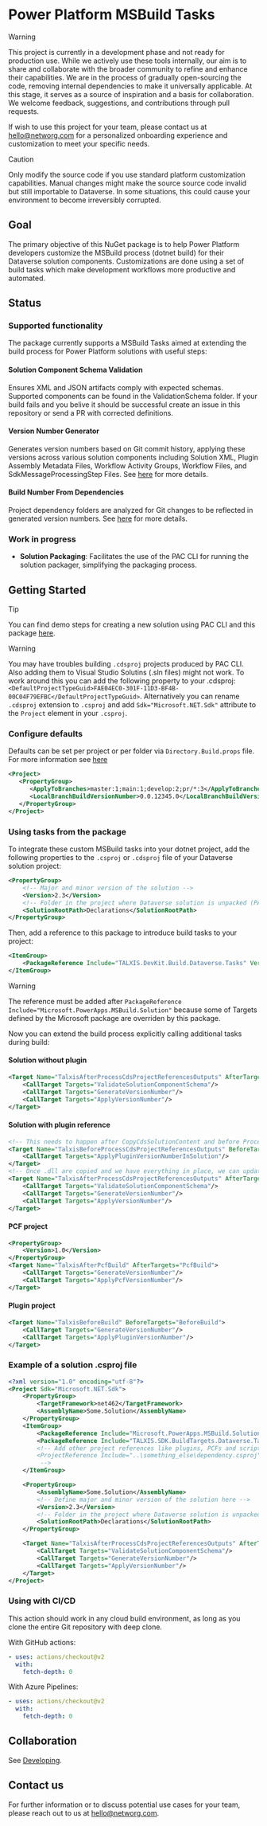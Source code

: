 # Power Platform MSBuild Tasks

> [!WARNING]
> This project is currently in a development phase and not ready for production use.
> While we actively use these tools internally, our aim is to share and collaborate with the broader community to refine and enhance their capabilities.
> We are in the process of gradually open-sourcing the code, removing internal dependencies to make it universally applicable.
> At this stage, it serves as a source of inspiration and a basis for collaboration.
> We welcome feedback, suggestions, and contributions through pull requests.

If wish to use this project for your team, please contact us at hello@networg.com for a personalized onboarding experience and customization to meet your specific needs.

> [!CAUTION]
> Only modify the source code if you use standard platform customization capabilities.
> Manual changes might make the source source code invalid but still importable to Dataverse.
> In some situations, this could cause your environment to become irreversibly corrupted.

## Goal
The primary objective of this NuGet package is to help Power Platform developers customize the MSBuild process (dotnet build) for their Dataverse solution components. Customizations are done using a set of build tasks which make development workflows more productive and automated.

## Status

### Supported functionality

The package currently supports a MSBuild Tasks aimed at extending the build process for Power Platform solutions with useful steps:

#### Solution Component Schema Validation
Ensures XML and JSON artifacts comply with expected schemas. Supported components can be found in the ValidationSchema folder. If your build fails and you belive it should be successful create an issue in this repository or send a PR with corrected definitions.

#### Version Number Generator
Generates version numbers based on Git commit history, applying these versions across various solution components including Solution XML, Plugin Assembly Metadata Files, Workflow Activity Groups, Workflow Files, and SdkMessageProcessingStep Files. See [here](/docs/Versioning.md) for more details.

#### Build Number From Dependencies
Project dependency folders are analyzed for Git changes to be reflected in generated version numbers. See [here](/docs/Versioning.md) for more details.

### Work in progress

- **Solution Packaging**: Facilitates the use of the PAC CLI for running the solution packager, simplifying the packaging process.

## Getting Started
> [!TIP]  
> You can find demo steps for creating a new solution using PAC CLI and this package [here](https://tntg.cz/repo-init-demo).

> [!WARNING]  
> You may have troubles building `.cdsproj` projects produced by PAC CLI.
> Also adding them to Visual Studio Solutins (.sln files) might not work.
> To work around this you can add the following property to your .cdsproj: `<DefaultProjectTypeGuid>FAE04EC0-301F-11D3-BF4B-00C04F79EFBC</DefaultProjectTypeGuid>`.
> Alternatively you can rename `.cdsproj` extension to `.csproj` and add `Sdk="Microsoft.NET.Sdk"` attribute to the `Project` element in your `.csproj`.

### Configure defaults
Defaults can be set per project or per folder via `Directory.Build.props` file. For more information see [here](/docs/Versioning.md)
```xml
<Project>
   <PropertyGroup>
      <ApplyToBranches>master:1;main:1;develop:2;pr/*:3</ApplyToBranches>
      <LocalBranchBuildVersionNumber>0.0.12345.0</LocalBranchBuildVersionNumber>
   </PropertyGroup>
</Project>
```

### Using tasks from the package
To integrate these custom MSBuild tasks into your dotnet project, add the following properties to the `.csproj` or `.cdsproj` file of your Dataverse solution project:
```xml
<PropertyGroup>
    <!-- Major and minor version of the solution -->
    <Version>2.3</Version>
    <!-- Folder in the project where Dataverse solution is unpacked (PAC CLI users src folder in the init command) -->
    <SolutionRootPath>Declarations</SolutionRootPath>
</PropertyGroup>
```
Then, add a reference to this package to introduce build tasks to your project:
```xml
<ItemGroup>
    <PackageReference Include="TALXIS.DevKit.Build.Dataverse.Tasks" Version="1.0.*" />
</ItemGroup>
```
> [!WARNING]  
> The reference must be added after
> `PackageReference Include="Microsoft.PowerApps.MSBuild.Solution"`
> because some of Targets defined by the Microsoft package are overriden by this package.

Now you can extend the build process explicitly calling additional tasks during build:

#### Solution without plugin
```xml
<Target Name="TalxisAfterProcessCdsProjectReferencesOutputs" AfterTargets="ProcessCdsProjectReferencesOutputs" Condition="Exists('$(ProjectDir)$(SolutionRootPath)\Other\Solution.xml')">
    <CallTarget Targets="ValidateSolutionComponentSchema"/>
    <CallTarget Targets="GenerateVersionNumber"/>
    <CallTarget Targets="ApplyVersionNumber"/>
</Target>
```

#### Solution with plugin reference
```xml
<!-- This needs to happen after CopyCdsSolutionContent and before ProcessCdsProjectReferencesOutputs, so that .dll mapping inside ProcessCdsProjectReferencesOutputs works -->
<Target Name="TalxisBeforeProcessCdsProjectReferencesOutputs" BeforeTargets="ProcessCdsProjectReferencesOutputs" DependsOnTargets="CopyCdsSolutionContent">
    <CallTarget Targets="ApplyPluginVersionNumberInSolution"/>
</Target>
<!-- Once .dll are copied and we have everything in place, we can update references and solution -->
<Target Name="TalxisAfterProcessCdsProjectReferencesOutputs" AfterTargets="ProcessCdsProjectReferencesOutputs">
    <CallTarget Targets="ValidateSolutionComponentSchema"/>
    <CallTarget Targets="GenerateVersionNumber"/>
    <CallTarget Targets="ApplyVersionNumber"/>
</Target>
```

#### PCF project
```xml
<PropertyGroup>
    <Version>1.0</Version>
</PropertyGroup>
<Target Name="TalxisAfterPcfBuild" AfterTargets="PcfBuild">
    <CallTarget Targets="GenerateVersionNumber"/>
    <CallTarget Targets="ApplyPcfVersionNumber"/>
</Target>
```

#### Plugin project
```xml
<Target Name="TalxisBeforeBuild" BeforeTargets="BeforeBuild">
    <CallTarget Targets="GenerateVersionNumber"/>
    <CallTarget Targets="ApplyPluginVersionNumber"/>
</Target>
```

### Example of a solution .csproj file

```xml
<?xml version="1.0" encoding="utf-8"?>
<Project Sdk="Microsoft.NET.Sdk">
    <PropertyGroup>
        <TargetFramework>net462</TargetFramework>
        <AssemblyName>Some.Solution</AssemblyName>
    </PropertyGroup>
    <ItemGroup>
        <PackageReference Include="Microsoft.PowerApps.MSBuild.Solution" Version="1.48.2" />
        <PackageReference Include="TALXIS.SDK.BuildTargets.Dataverse.Tasks" Version="1.0.*" />
        <!-- Add other project references like plugins, PCFs and scripts here...
        <ProjectReference Include="..\something_else\dependency.csproj" />
         -->
    </ItemGroup>

    <PropertyGroup>
        <AssemblyName>Some.Solution</AssemblyName>
        <!-- Define major and minor version of the solution here -->
        <Version>2.3</Version>
        <!-- Folder in the project where Dataverse solution is unpacked -->
        <SolutionRootPath>Declarations</SolutionRootPath>
    </PropertyGroup>

    <Target Name="TalxisAfterProcessCdsProjectReferencesOutputs" AfterTargets="ProcessCdsProjectReferencesOutputs" Condition="Exists('$(ProjectDir)$(SolutionRootPath)\Other\Solution.xml')">
        <CallTarget Targets="ValidateSolutionComponentSchema"/>
        <CallTarget Targets="GenerateVersionNumber"/>
        <CallTarget Targets="ApplyVersionNumber"/>
    </Target>
</Project>
```

### Using with CI/CD
This action should work in any cloud build environment, as long as you clone the entire Git repository with deep clone.

With GitHub actions:
```yml
- uses: actions/checkout@v2
  with:
    fetch-depth: 0
```

With Azure Pipelines:
```yml
- uses: actions/checkout@v2
  with:
    fetch-depth: 0
```

## Collaboration

See [Developing](/docs/Developing.md).

## Contact us

For further information or to discuss potential use cases for your team, please reach out to us at hello@networg.com.
